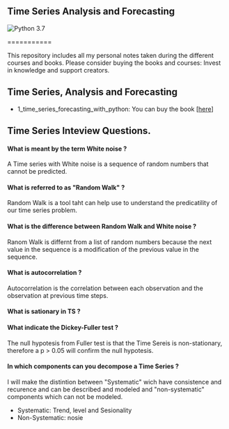 ## Time Series Analysis and Forecasting

![Python 3.7](https://img.shields.io/badge/Python-3.7-blue.svg)

===========

This repository includes all my personal notes taken during the different courses and books.
Please consider buying the books and courses: Invest in knowledge and support creators.

## Time Series, Analysis and Forecasting
 - 1_time_series_forecasting_with_python: You can buy the book [[here](https://machinelearningmastery.com/introduction-to-time-series-forecasting-with-python/)]
 
## Time Series Inteview Questions.

#### What is meant by the term White noise ?

A Time series with White noise is a sequence of random numbers that cannot be predicted.

#### What is referred to as "Random Walk" ?

Random Walk is a tool taht can help use to understand the predicatility of our time series problem.

#### What is the difference between Random Walk and White noise ?

Ranom Walk is differnt from a list of random numbers because the next value in the sequence is a modification of the previous value in the sequence.

#### What is autocorrelation ?

Autocorrelation is the correlation between each observation and the observation at previous time steps.

#### What is sationary in TS ?

#### What indicate the Dickey-Fuller  test ?

The null hypotesis from Fuller test is that the Time Sereis is non-stationary, therefore a p > 0.05 will confirm the null hypotesis.

#### In which components can you decompose a Time Series ?

I will make the distintion between "Systematic" wich have consistence and recurence and can be described and modeled and "non-systematic" components which can not be modeled.

- Systematic: Trend, level and Sesionality
- Non-Systematic: nosie